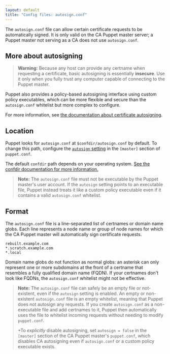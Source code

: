 ```yaml
---
layout: default
title: "Config files: autosign.conf"
---
```


[autosigning]: ./ssl_autosign.html
[autosign setting]: ./configuration.html#autosign
[confdir]: ./dirs_confdir.html

The `autosign.conf` file can allow certain certificate requests to be automatically signed. It is only valid on the CA Puppet master server; a Puppet master not serving as a CA does not use `autosign.conf`.

## More about autosigning

> **Warning:** Because any host can provide any certname when requesting a certificate, basic autosigning is essentially **insecure**. Use it only when you fully trust any computer capable of connecting to the Puppet master.

Puppet also provides a policy-based autosigning interface using custom policy executables, which can be more flexible and secure than the `autosign.conf` whitelist but more complex to configure.

For more information, see [the documentation about certificate autosigning][autosigning].

## Location

Puppet looks for `autosign.conf` at `$confdir/autosign.conf` by default. To change this path, configure the [`autosign` setting][autosign setting] in the `[master]` section of `puppet.conf`.

The default `confdir` path depends on your operating system. [See the confdir documentation for more information.][confdir]

> **Note:** The `autosign.conf` file must not be executable by the Puppet master's user account. If the `autosign` setting points to an executable file, Puppet instead treats it like a custom policy executable even if it contains a valid `autosign.conf` whitelist.

## Format

The `autosign.conf` file is a line-separated list of certnames or domain name globs. Each line represents a node name or group of node names for which the CA Puppet master will automatically sign certificate requests.

    rebuilt.example.com
    *.scratch.example.com
    *.local

Domain name globs do not function as normal globs: an asterisk can only represent one or more subdomains at the front of a certname that resembles a fully qualified domain name (FQDN). If your certnames don't look like FQDNs, the `autosign.conf` whitelist might not be effective.

> **Note:** The `autosign.conf` file can safely be an empty file or not-existent, even if the `autosign` setting is enabled. An empty or non-existent `autosign.conf` file is an empty whitelist, meaning that Puppet does not autosign any requests. If you create `autosign.conf` as a non-executable file and add certnames to it, Puppet then automatically uses the file to whitelist incoming requests without needing to modify `puppet.conf`.
>
>  +To _explicitly_ disable autosigning, set `autosign = false` in the `[master]` section of the CA Puppet master's `puppet.conf`, which disables CA autosigning even if `autosign.conf` or a custom policy executable exists.

